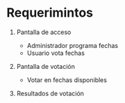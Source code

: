 # Requerimintos

1. Pantalla de acceso

   - Administrador programa fechas
   - Usuario vota fechas

2. Pantalla de votación

   - Votar en fechas disponibles

3. Resultados de votación
